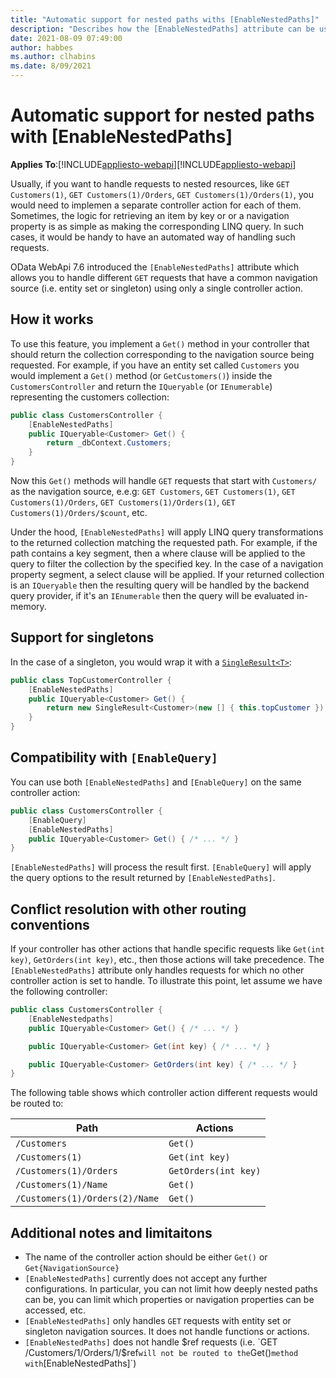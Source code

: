 ```yaml
---
title: "Automatic support for nested paths withs [EnableNestedPaths]"
description: "Describes how the [EnableNestedPaths] attribute can be used to supported nested paths"
date: 2021-08-09 07:49:00
author: habbes
ms.author: clhabins
ms.date: 8/09/2021
---
```

# Automatic support for nested paths with [EnableNestedPaths]
**Applies To**:[!INCLUDE[appliesto-webapi](../includes/appliesto-webapi-core-v7.6.md)][!INCLUDE[appliesto-webapi](../includes/appliesto-webapi-v7.6.md)]

Usually, if you want to handle requests to nested resources, like `GET Customers(1)`, `GET Customers(1)/Orders`, `GET Customers(1)/Orders(1)`, you would need to implemen a separate controller action for each of them. Sometimes, the logic for retrieving an item by key or or a navigation property is as simple as making the corresponding LINQ query. In such cases, it would be handy to have an automated way of handling such requests.

OData WebApi 7.6 introduced the `[EnableNestedPaths]` attribute which allows you to handle different `GET` requests that have a common navigation source (i.e. entity set or singleton) using only a single controller action.

## How it works

To use this feature, you implement a `Get()` method in your controller that should return the collection corresponding to the navigation source being requested. For example, if you have an entity set called `Customers` you would implement a `Get()` method (or `GetCustomers()`) inside the `CustomersController` and return the `IQueryable` (or `IEnumerable`) representing the customers collection:

```c#
public class CustomersController {
    [EnableNestedPaths]
    public IQueryable<Customer> Get() {
        return _dbContext.Customers;
    }
}

```

Now this `Get()` methods will handle `GET` requests that start with `Customers/` as the navigation source, e.e.g: `GET Customers`, `GET Customers(1)`, `GET Customers(1)/Orders`, `GET Customers(1)/Orders(1)`, `GET Customers(1)/Orders/$count`, etc.

Under the hood, `[EnableNestedPaths]` will apply LINQ query transformations to the returned collection matching the requested path. For example, if the path contains a key segment, then a where clause will be applied to the query to filter the collection by the specified key. In the case of a navigation property segment, a select clause will be applied. If your returned collection is an `IQueryable` then the resulting query will be handled by the backend query provider, if it's an `IEnumerable` then the query will be evaluated in-memory.

## Support for singletons

In the case of a singleton, you would wrap it with a [`SingleResult<T>`](https://docs.microsoft.com/en-us/dotnet/api/microsoft.aspnet.odata.singleresult-1):

```c#
public class TopCustomerController {
    [EnableNestedPaths]
    public IQueryable<Customer> Get() {
        return new SingleResult<Customer>(new [] { this.topCustomer });
    }
}
```

## Compatibility with `[EnableQuery]`

You can use both `[EnableNestedPaths]` and `[EnableQuery]` on the same controller action:

```c#
public class CustomersController {
    [EnableQuery]
    [EnableNestedPaths]
    public IQueryable<Customer> Get() { /* ... */ }
}
```

 `[EnableNestedPaths]` will process the result first. `[EnableQuery]` will apply the query options to the result returned by `[EnableNestedPaths]`.

## Conflict resolution with other routing conventions

If your controller has other actions that handle specific requests like `Get(int key)`, `GetOrders(int key)`, etc., then those actions will take precedence. The `[EnableNestedPaths]` attribute only handles requests for which no other controller action is set to handle. To illustrate this point, let assume we have the following controller:

```c#
public class CustomersController {
    [EnableNestedpaths]
    public IQueryable<Customer> Get() { /* ... */ }

    public IQueryable<Customer> Get(int key) { /* ... */ }

    public IQueryable<Customer> GetOrders(int key) { /* ... */ }
}
```

The following table shows which controller action different requests would be routed to:

Path |  Actions
-----|---------
`/Customers` | `Get()`
`/Customers(1)` | `Get(int key)`
`/Customers(1)/Orders` | `GetOrders(int key)`
`/Customers(1)/Name` | `Get()`
`/Customers(1)/Orders(2)/Name` | `Get()`

## Additional notes and limitaitons

- The name of the controller action should be either `Get()` or `Get{NavigationSource}`
- `[EnableNestedPaths]` currently does not accept any further configurations. In particular, you can not limit how deeply nested paths can be, you can limit which properties or navigation properties can be accessed, etc.
- `[EnableNestedPaths]` only handles `GET` requests with entity set or singleton navigation sources. It does not handle functions or actions.
- `[EnableNestedPaths]` does not handle $ref requests (i.e. `GET /Customers/1/Orders/1/$ref` will not be routed to the `Get()` method with `[EnableNestedPaths]`)
